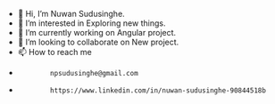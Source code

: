 - 👋 Hi, I’m Nuwan Sudusinghe.
- 👀 I’m interested in Exploring new things.
- 🌱 I’m currently working on Angular project.
- 💞️ I’m looking to collaborate on New project.
- 📫 How to reach me 
-             npsudusinghe@gmail.com
-             https://www.linkedin.com/in/nuwan-sudusinghe-90844518b

<!---
ArcReactive/ArcReactive is a ✨ special ✨ repository because its `README.md` (this file) appears on your GitHub profile.
You can click the Preview link to take a look at your changes.
--->
